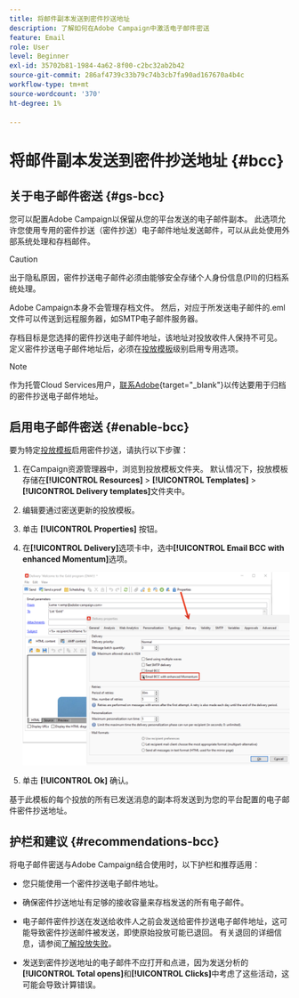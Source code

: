 ```yaml
---
title: 将邮件副本发送到密件抄送地址
description: 了解如何在Adobe Campaign中激活电子邮件密送
feature: Email
role: User
level: Beginner
exl-id: 35702b81-1984-4a62-8f00-c2bc32ab2b42
source-git-commit: 286af4739c33b79c74b3cb7fa90ad167670a4b4c
workflow-type: tm+mt
source-wordcount: '370'
ht-degree: 1%

---
```


# 将邮件副本发送到密件抄送地址 {#bcc}

<!--
>[!NOTE]
>
>This capability is available starting Campaign v8.3. To check your version, refer to [this section](../start/compatibility-matrix.md#how-to-check-your-campaign-version-and-buildversion)-->

## 关于电子邮件密送 {#gs-bcc}

您可以配置Adobe Campaign以保留从您的平台发送的电子邮件副本。 此选项允许您使用专用的密件抄送（密件抄送）电子邮件地址发送邮件，可以从此处使用外部系统处理和存档邮件。

>[!CAUTION]
>
>出于隐私原因，密件抄送电子邮件必须由能够安全存储个人身份信息(PII)的归档系统处理。

Adobe Campaign本身不会管理存档文件。 然后，对应于所发送电子邮件的.eml文件可以传送到远程服务器，如SMTP电子邮件服务器。

存档目标是您选择的密件抄送电子邮件地址，该地址对投放收件人保持不可见。 定义密件抄送电子邮件地址后，必须在[投放模板](create-templates.md)级别启用专用选项。

>[!NOTE]
>
>作为托管Cloud Services用户，[联系Adobe](../start/campaign-faq.md#support){target="_blank"}以传达要用于归档的密件抄送电子邮件地址。

## 启用电子邮件密送 {#enable-bcc}

要为特定[投放模板](create-templates.md)启用密件抄送，请执行以下步骤：

1. 在Campaign资源管理器中，浏览到投放模板文件夹。 默认情况下，投放模板存储在&#x200B;**[!UICONTROL Resources]** > **[!UICONTROL Templates]** > **[!UICONTROL Delivery templates]**&#x200B;文件夹中。
1. 编辑要通过密送更新的投放模板。
1. 单击 **[!UICONTROL Properties]** 按钮。
1. 在&#x200B;**[!UICONTROL Delivery]**&#x200B;选项卡中，选中&#x200B;**[!UICONTROL Email BCC with enhanced Momentum]**&#x200B;选项。

   ![](assets/email-bcc.png)

1. 单击 **[!UICONTROL Ok]** 确认。

基于此模板的每个投放的所有已发送消息的副本将发送到为您的平台配置的电子邮件密件抄送地址。

## 护栏和建议 {#recommendations-bcc}

将电子邮件密送与Adobe Campaign结合使用时，以下护栏和推荐适用：

* 您只能使用一个密件抄送电子邮件地址。

* 确保密件抄送地址有足够的接收容量来存档发送的所有电子邮件。

* 电子邮件密件抄送<!--with Enhanced MTA-->在发送给收件人之前会发送给密件抄送电子邮件地址，这可能导致密件抄送邮件被发送，即使原始投放可能已退回。 有关退回的详细信息，请参阅[了解投放失败](delivery-failures.md)。

* 发送到密件抄送地址的电子邮件不应打开和点进，因为发送分析的&#x200B;**[!UICONTROL Total opens]**&#x200B;和&#x200B;**[!UICONTROL Clicks]**&#x200B;中考虑了这些活动，这可能会导致计算错误。

<!--Only successfully sent emails are taken in account, bounces are not.-->
